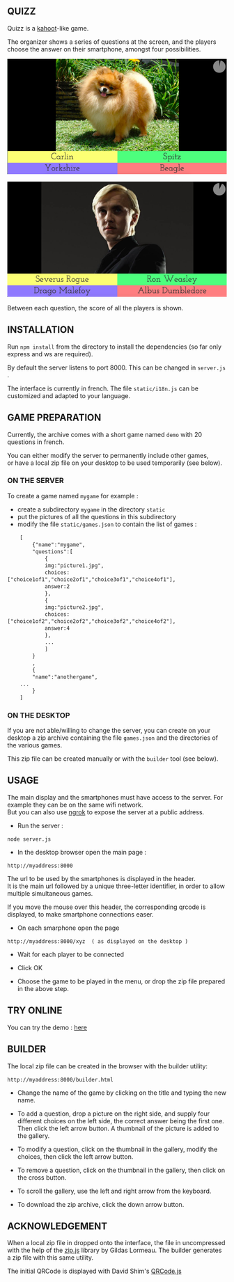 ## QUIZZ

Quizz is a [kahoot](https://kahoot.com)-like game.

The organizer shows a series of questions at the screen,
and the players choose the answer on their smartphone,
amongst four possibilities.

![question1](question1.png)  



![question2](question2.png)

Between each question, the score of all the players is shown.

## INSTALLATION

Run `npm install` from the directory to install the 
dependencies (so far only express and ws are required).

By default the server listens to port 8000. This can be changed 
in `server.js` .

The interface is currently in french. The file `static/i18n.js`
can be customized and adapted to your language.

## GAME PREPARATION

Currently, the archive comes with a short game named `demo`
with 20 questions in french. 

You can either modify the server to permanently include other games,  
or have a local zip file on your desktop to be used temporarily (see below).

### ON THE SERVER

To create a game named `mygame` for example :
* create a subdirectory `mygame` in the directory `static`
* put the pictures of all the questions in this subdirectory
* modify the file `static/games.json` to contain the list of games :
```
	[
		{"name":"mygame",
		"questions":[
			{
			img:"picture1.jpg",
			choices:["choice1of1","choice2of1","choice3of1","choice4of1"],
			answer:2	
			},
			{
			img:"picture2.jpg",
			choices:["choice1of2","choice2of2","choice3of2","choice4of2"],
			answer:4
			},
			...
			]
		}
		,
		{
		"name":"anothergame",
	...
		}
	]
```

### ON THE DESKTOP

If you are not able/willing to change the server, you can create 
on your desktop a zip archive containing the file `games.json`  and
the directories of the various games.  

This zip file can be created manually or with the `builder` tool (see below).

## USAGE

The main display and the smartphones must have access to the server. 
For example they can be on the same wifi network.  
But you can also use [ngrok](https://ngrok.com) to expose the server at a public address.

* Run the server :
```
node server.js
```

* In the desktop browser open the main page :
```
http://myaddress:8000
```
The url to be used by the smartphones is displayed in the header.  
It is the main url followed by a unique three-letter identifier,
in order to allow multiple simultaneous games.

If you move the mouse over this header, the corresponding qrcode is displayed,
to make smartphone connections easer.

* On each smarphone open the page
```
http://myaddress:8000/xyz  ( as displayed on the desktop )
```

* Wait for each player to be connected

* Click OK

* Choose the game to be played in the menu, or drop the zip file
prepared in the above step.

## TRY ONLINE

You can try the demo : [here](http://lerallyemobile.fr:8000)

## BUILDER

The local zip file can be created in the browser with the builder utility:
```
http://myaddress:8000/builder.html
```
* Change the name of the game by clicking on the title and typing the new name.

* To add a question, drop a picture on the right side, and supply four different choices
on the left side, the correct answer being the first one. Then click the left arrow button. A thumbnail of the picture is added to the gallery.

* To modify a question, click on the thumbnail in the gallery, modify the choices, then click the left arrow button.

* To remove a question, click on the thumbnail in the gallery, then click on the cross button.

* To scroll the gallery, use the left and right arrow from the keyboard.

* To download the zip archive, click the down arrow button.

## ACKNOWLEDGEMENT

When a local zip file in dropped onto the interface, the file in
uncompressed with the help of the [zip.js](https://github.com/gildas-lormeau/zip.js) library by Gildas Lormeau. The builder generates a zip file with this same utility.

The initial QRCode is displayed with David Shim's [QRCode.js](https://davidshimjs.github.io/qrcodejs/)
	
